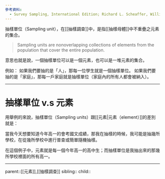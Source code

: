 ```yaml
---
參考資料:
  - Survey Sampling, International Edition; Richard L. Scheaffer, William Mendenhall. III
---
```

抽樣單位（Sampling unit），在[[抽樣調查]]中，是指[[抽樣母體]]中不重疊之元素的集合。

>Sampling units are  nonoverlapping collections of elements from the population that cover the entire population.

意思也就是說，一個抽樣單位可以是一個元素，也可以是一堆元素的集合。

例如：
如果我們要抽的是「人」，那每一位學生就是一個抽樣單位。
如果我們要抽的是「家庭」，那每一戶家庭就是抽樣單位（家庭內的所有人都會被納入）。
- - -
# 抽樣單位 v.s 元素
用舉例的來說，抽樣單位（Sampling units）跟[[元素|元素（element）]]的差別就是：

當我今天想要知道今年高一的會考國文成績，那我在抽樣的時候，我可能是抽幾所學校，在從幾所學校中進行普查或簡單隨機抽樣。

在這個例子中，元素就是每一個今年高一的高中生；而抽樣單位是我抽出來的那幾所學校裡面的所有高一。

- - -
parent::[[元素]],[[抽樣調查]]
sibling::
child::
